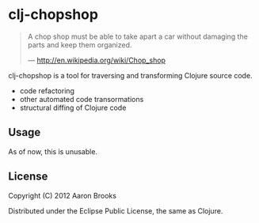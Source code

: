 # clj-chopshop

> A chop shop must be able to take apart a car without damaging the parts and keep them organized.
>
> — http://en.wikipedia.org/wiki/Chop_shop

clj-chopshop is a tool for traversing and transforming Clojure source code.

* code refactoring
* other automated code transormations
* structural diffing of Clojure code

## Usage

As of now, this is unusable.

## License

Copyright (C) 2012 Aaron Brooks

Distributed under the Eclipse Public License, the same as Clojure.
